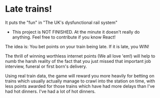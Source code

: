 Late trains!
==========================

It puts the "fun" in "The UK's dysfunctional rail system"

* This project is NOT FINISHED. At the minute it doesn't really do anything. Feel free to contribute if you know React!

The idea is: You bet points on your train being late. If it is late, you WIN!

The thrill of winning worthless internet points (We all love 'em!) will help to numb the harsh reality of the fact that you just missed that important job interview, funeral or first born's delivery. 

Using real train data, the game will reward you more heavily for betting on trains which usually actually manage to crawl into the station on time, with less points awarded for those trains which have had more delays than I've had hot dinners. I've had a lot of hot dinners.

